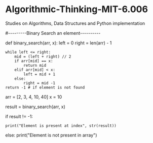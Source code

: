 # Algorithmic-Thinking-MIT-6.006
Studies on Algorithms, Data Structures and Python implementation

#---------Binary Search an element----------

def binary_search(arr, x):
    left = 0
    right = len(arr) - 1

    while left <= right:
        mid = (left + right) // 2
        if arr[mid] == x:
            return mid
        elif arr[mid] < x:
            left = mid + 1
        else:
            right = mid -1
    return -1 # if element is not found


arr = [2, 3, 4, 10, 40]
x = 10

result = binary_search(arr, x)

if result != -1:

    print("Element is present at index", str(result))
else:
    print("Element is not present in array")
